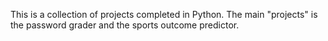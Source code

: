 This is a collection of projects completed in Python. 
The main "projects" is the password grader and the sports outcome predictor. 
